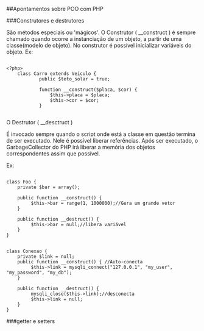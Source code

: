 ##Apontamentos sobre POO com PHP

###Construtores e destrutores

São métodos especiais ou 'mágicos'. O Construtor ( __construct ) é sempre chamado quando
ocorre a instanciação de um objeto, a partir de uma classe(modelo de objeto).
No construtor é possível inicializar variáveis do objeto. Ex:

```

<?php>
    class Carro extends Veiculo {
            public $teto_solar = true;

            function __construct($placa, $cor) {
                $this->placa = $placa;
                $this->cor = $cor;
            }


```

O Destrutor ( __desctruct ) 

É invocado sempre quando o script onde está a classe em questão termina de ser executado.
Nele é possível liberar referências. Após ser executado, o GarbageCollector do PHP irá liberar a memória
dos objetos correspondentes assim que possível.

Ex:

```

class Foo {
    private $bar = array();

    public function __construct() {
         $this->bar = range(1, 1000000);//Gera um grande vetor
    }

    public function __destruct() {
         $this->bar = null;//libera variável
    }
}

```

```

class Conexao {
    private $link = null;
    public function __construct() { //Auto-conecta
         $this->link = mysqli_connect("127.0.0.1", "my_user", "my_password", "my_db");
    }

    public function __destruct() {
         mysqli_close($this->link);//desconecta
         $this->link = null;
    }
}

```

###getter e setters
